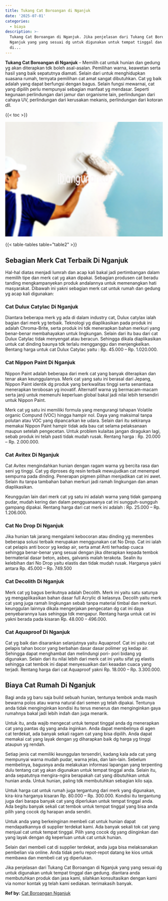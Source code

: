 ```yaml
---
title: Tukang Cat Boroangan di Nganjuk
date: '2025-07-01'
categories:
  - biaya
description: >-
  Tukang Cat Boroangan di Nganjuk. Jika penjelasan dari Tukang Cat Boroangan di
  Nganjuk yang yang sesuai dg untuk digunakan untuk tempat tinggal dan gedung.
  di...
---
```


**Tukang Cat Boroangan di Nganjuk** – Memilih cat untuk hunian dan gedung yg akan diterapkan tdk boleh asal-asalan. Pemilihan warna, keawetan serta hasil yang baik sepatutnya diamati. Selain dari untuk menghidupkan suasana rumah, ternyata pemilihan cat amat sangat dibutuhkan. Cat yg baik adalah yang dapat berfungsi dengan bagus. Selain fungsi mewarnai, cat yang dipilih perlu mempunyai sebagian manfaat yg mendasar. Seperti kegunaan perlindungan dari jamur dan organisme lain, perlindungan dari cahaya UV, perlindungan dari kerusakan mekanis, perlindungan dari kotoran dll.

{{< toc >}}

![Tukang Cat Boroangan di Nganjuk](/images/jasa-cat-murah05.png)

{{< table-tables table="table2" >}}

## Sebagian Merk Cat Terbaik Di Nganjuk

Hal-hal diatas menjadi lumrah dan acap kali bakal jadi pertimbangan dalam memilih tipe dan merk cat yg akan dipakai. Sebagian produsen cat beradu tanding mengkampanyekan produk andalannya untuk memenangkan hati masyarakat. Dibawah ini yakni sebagian merk cat untuk rumah dan gedung yg acap kali digunakan:

### Cat Dulux Catylac Di Nganjuk

Diantara beberapa merk yg ada di dalam industry cat, Dulux catylax ialah bagian dari merk yg terbaik. Teknologi yg diaplikasikan pada produk ini adalah Chroma-Brite, serta produk ini tdk menerapkan bahan merkuri yang benar-benar membahayakan untuk lingkungan. Selain dari itu bau dari cat Dulux Catylac tidak menyengat atau beracun. Sehingga dikala diaplikasikan untuk cat dinding baunya tdk terlalu mengganggu dan menjengkelkan. Bentang harga untuk cat Dulux Catylac yaitu : Rp. 45.000 – Rp. 1.020.000.

### Cat Nippon Paint Di Nganjuk

Nippon Paint adalah beberapa dari merk cat yang banyak diterapkan dan tenar akan keunggulannya. Merk cat yang satu ini berasal dari Jepang, Nippon Paint identik dg produk yang berkwalitas tinggi serta senantiasa menerapkan terobosan yg inovatif. Alternatif warna yg bermacam-macam serta janji untuk memenuhi keperluan global bakal jadi nilai lebih tersendiri untuk Nippon Paint.

Merk cat yg satu ini memiliki formula yang mengurangi tahapan Volatile organic Compund (VOC) hingga hampir nol. Daya yang maksimal tanpa polutan atau VOC yang dipancarkan ke udara. Selain dari itu sekiranya memakai Nippon Paint hampir tidak ada bau cat selama pelaksanaan maupun setelah pengecetan. Untuk problem kulaitas jangan diragukan lagi, sebab produk ini telah pasti tidak mudah rusak. Rentang harga : Rp. 20.000 – Rp. 2.000.000.

### Cat Avitex Di Nganjuk

Cat Avitex mengindahkan hunian dengan ragam warna yg bercita rasa dan seni yg tinggi. Cat yg diproses dg resin terbaik mewujudkan cat menempel sempurna pada dinding. Penerapan pigmen pilihan menjadikan cat ini awet. Selain itu tanpa tambahan bahan merkuri jadi ramah lingkungan dan aman diaplikasikan.

Keunggulan lain dari merk cat yg satu ini adalah warna yang tidak gampang pudar, mudah kering dan dalam pengguanaanya cat ini sungguh-sungguh gampang dipakai. Rentang harga dari cat merk ini adalah : Rp. 25.000 – Rp. 1.206.000.

### Cat No Drop Di Nganjuk

Jika hunian tak jarang mengalami kebocoran atau dinding yg merembes beberapa solusi terbaik merupakan menggunakan cat No Drop. Cat ini ialah cat pelapis anti bocor yg kedap air, serta amat Anti terhadap cuaca sehingga benar-benar yang sesuai dengan jika diterapkan kepada tembok bermaterial dasar beton, asbes, galvanis malah terakota. Sealin itu kelebihan dari No Drop yaitu elastis dan tidak mudah rusak. Harganya yakni antara Rp. 45.000 – Rp. 749.500

### Cat Decolith Di Nganjuk

Merk cat yg bagus berikutnya adalah Decolith. Merk ini yaitu satu satunya yg mengaplikasikan bahan dasar full Acrylic di kelasnya. Decolih yaitu merk cat yang juga ramah lingkungan sebab tanpa material timbal dan merkuri. keunggulan lainnya dikala mengerjakan pengecatan dg cat ini daya penyebarannya luas sehingga tdk mengapur. Rentang harga untuk cat ini yakni berada pada kisaran Rp. 48.000 – 496.000.

### Cat Aquaproof Di Nganjuk

Cat yg baik dan disarankan selanjutnya yaitu Aquaproof. Cat ini yaitu cat pelapis tahan bocor yang berbahan dasar dasar polimer yg kedap air. Sehingga dapat menghambat dan melindungi pori- pori bidang yg digunakan. Selain dari itu nilai lebih dari merk cat ini yaitu sifat yg elastis sehingga cat tembok ini dapat menyesuaikan dari keaadan cuaca yang terjadi. Rentang harga dari cat Aquaproof yakni Rp. 18.000 – Rp. 3.300.000.

## Biaya Cat Rumah Di Nganjuk

Bagi anda yg baru saja build sebuah hunian, tentunya tembok anda masih bewarna polos atau warna natural dari semen yg telah dipakai. Tentunya anda tidak menginginkan kondisi itu terus menerus dan menginginkan gaya rumahnya bakal jadi lebih indah dan juga menarik.

Untuk itu, anda wajib mengecat untuk tempat tinggal anda dg menerapkan cat yang pantas dg yang anda inginkan. Anda dapat membelinya di agen cat terdekat, ada banyak sekali ragam cat yang bisa dipilih. Anda dapat memakai cat yang layak dengan yg diharapkan baik dg harga yg tinggi ataupun yg rendah.

Setiap jenis cat memiliki keunggulan tersendiri, kadang kala ada cat yang mempunyai warna mudah pudar, warna jelas, dan lain-lain. Sebelum membelinya, bagusnya anda melakukan informasi lapangan yang terpenting dulu tentang cat yg akan digunakan untuk tempat tinggal anda. Selain itu, anda sepatutnya mengira-ngira berapakah cat yang dibutuhkan untuk hunian anda. Untuk hunian, paling tdk membutuhkan sebagian kilo saja.

Untuk harga cat untuk rumah juga tergantung dari merk yang digunakan, kira-kira harganya kisaran Rp. 80.000 – Rp. 300.000. Kondisi itu tergantung juga dari barapa banyak cat yang diperlukan untuk tempat tinggal anda. Ada begitu banyak sekali cat tembok untuk tempat tinggal yang bisa anda pilih yang cocok dg harapan anda sendiri.

Untuk anda yang berkeinginan membeli cat untuk hunian dapat mendapatkannya di supplier terdekat kami. Ada banyak sekali tok cat yang menjual cat untuk tempat tinggal. Pilih yang cocok dg yang diinginkan dan yang layak dengan dg keperluan untuk cat untuk hunian.

Selain dari membeli cat di supplier terdekat, anda juga bisa melaksanakan pembelian via online. Anda tidak perlu repot-repot datang ke kios untuk membawa dan membeli cat yg diperlukan.

Jika penjelasan dari Tukang Cat Boroangan di Nganjuk yang yang sesuai dg untuk digunakan untuk tempat tinggal dan gedung. diantara anda membutuhkan produk dan jasa kami, silahkan konsultasikan dengan kami via nomor kontak yg telah kami sediakan. terimakasih banyak.

**Ref by:** [Cat Boroangan Nganjuk](https://id.wikipedia.org/wiki/Cat)
